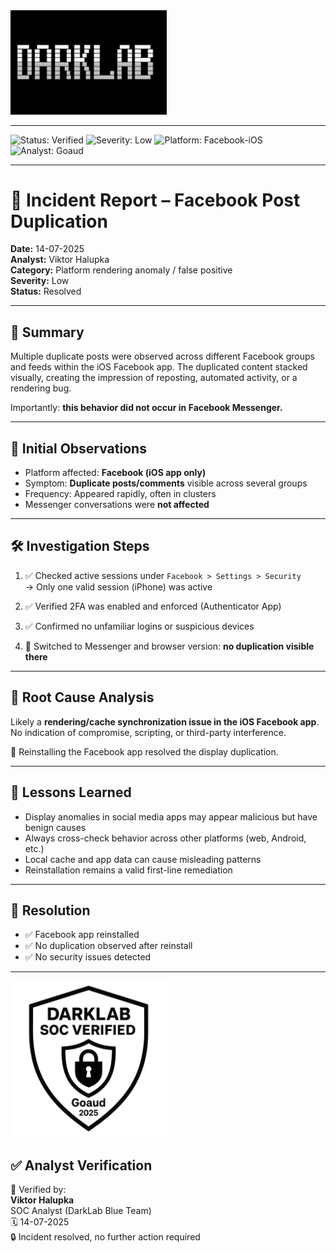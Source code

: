 <img src="images/ASCII_Darklab.png" width="250">

---

![Status: Verified](https://img.shields.io/badge/status-verified-brightgreen)
![Severity: Low](https://img.shields.io/badge/severity-low-blue)
![Platform: Facebook-iOS](https://img.shields.io/badge/platform-facebook--ios-purple)
![Analyst: Goaud](https://img.shields.io/badge/analyst-goaud-black)

---

# 🧠 Incident Report – Facebook Post Duplication  
**Date:** 14-07-2025  
**Analyst:** Viktor Halupka  
**Category:** Platform rendering anomaly / false positive  
**Severity:** Low  
**Status:** Resolved

---

## 🔎 Summary

Multiple duplicate posts were observed across different Facebook groups and feeds within the iOS Facebook app. The duplicated content stacked visually, creating the impression of reposting, automated activity, or a rendering bug.

Importantly: **this behavior did not occur in Facebook Messenger.**

---

## 🧭 Initial Observations

- Platform affected: **Facebook (iOS app only)**
- Symptom: **Duplicate posts/comments** visible across several groups
- Frequency: Appeared rapidly, often in clusters
- Messenger conversations were **not affected**

---

## 🛠️ Investigation Steps

1. ✅ Checked active sessions under `Facebook > Settings > Security`  
   → Only one valid session (iPhone) was active

2. ✅ Verified 2FA was enabled and enforced (Authenticator App)

3. ✅ Confirmed no unfamiliar logins or suspicious devices

4. 🔁 Switched to Messenger and browser version: **no duplication visible there**

---

## 🧪 Root Cause Analysis

Likely a **rendering/cache synchronization issue in the iOS Facebook app**.  
No indication of compromise, scripting, or third-party interference.

🧼 Reinstalling the Facebook app resolved the display duplication.

---

## 🧰 Lessons Learned

- Display anomalies in social media apps may appear malicious but have benign causes
- Always cross-check behavior across other platforms (web, Android, etc.)
- Local cache and app data can cause misleading patterns
- Reinstallation remains a valid first-line remediation

---

## 🏁 Resolution

- ✅ Facebook app reinstalled
- ✅ No duplication observed after reinstall
- ✅ No security issues detected

---

<img src="images/Darklab_Logo4.png" width="250">

## ✅ Analyst Verification

📌 Verified by:  
**Viktor Halupka**  
SOC Analyst (DarkLab Blue Team)  
🗓️ 14-07-2025  
🔒 Incident resolved, no further action required
